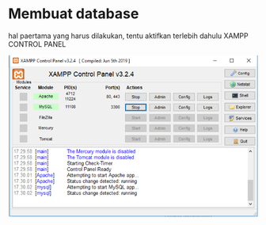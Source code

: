 # Membuat database

hal paertama yang harus dilakukan, tentu aktifkan terlebih dahulu XAMPP CONTROL PANEL

![Xampp Control Paner](https://github.com/aditya-sultan/Lab8Web/blob/master/schreenshoot/Capture(7).PNG)
